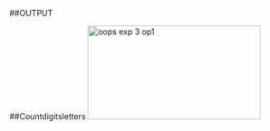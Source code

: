 ##OUTPUT

##Countdigitsletters
<img width="305" height="166" alt="oops exp 3 op1 " src="https://github.com/user-attachments/assets/f146ee93-0b12-4748-91e4-92499cfdd8c3" />
